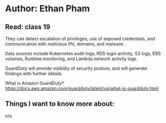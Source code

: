 # Author: Ethan Pham
## Read: class 19

They can detect escalation of privileges, use of exposed credentials, and communication with malicious IPs, domains, and malware. 

Data sources include Kubernetes audit logs, RDS login activity, S3 logs, EBS volumes, Runtime monitoring, and Lambda network activity logs. 

GuardDuty will provide visibility of security posture, and will generate findings with further details.


What is Amazon GuardDuty? https://docs.aws.amazon.com/guardduty/latest/ug/what-is-guardduty.html 


## Things I want to know more about:
n/a
